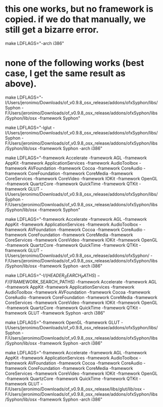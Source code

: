 # this one works, but no framework is copied. if we do that manually, we still get a bizarre error.
make LDFLAGS="-arch i386"

# none of the following works (best case, I get the same result as above).
make LDFLAGS="-I/Users/jeronimo/Downloads/of_v0.9.8_osx_release/addons/ofxSyphon/libs/Syphon -F/Users/jeronimo/Downloads/of_v0.9.8_osx_release/addons/ofxSyphon/libs/Syphon/lib/osx -framework Syphon"

make LDFLAGS="-lglut -I/Users/jeronimo/Downloads/of_v0.9.8_osx_release/addons/ofxSyphon/libs/Syphon -F/Users/jeronimo/Downloads/of_v0.9.8_osx_release/addons/ofxSyphon/libs/Syphon/lib/osx -framework Syphon -arch i386"

make LDFLAGS="-framework Accelerate -framework AGL -framework AppKit -framework ApplicationServices -framework AudioToolbox -framework AVFoundation -framework Cocoa -framework CoreAudio -framework CoreFoundation -framework CoreMedia -framework CoreServices -framework CoreVideo -framework IOKit -framework OpenGL -framework QuartzCore -framework QuickTime -framework QTKit -framework GLUT -I/Users/jeronimo/Downloads/of_v0.9.8_osx_release/addons/ofxSyphon/libs/Syphon -F/Users/jeronimo/Downloads/of_v0.9.8_osx_release/addons/ofxSyphon/libs/Syphon/lib/osx -framework Syphon"

make LDFLAGS="-framework Accelerate -framework AGL -framework AppKit -framework ApplicationServices -framework AudioToolbox -framework AVFoundation -framework Cocoa -framework CoreAudio -framework CoreFoundation -framework CoreMedia -framework CoreServices -framework CoreVideo -framework IOKit -framework OpenGL -framework QuartzCore -framework QuickTime -framework QTKit -framework GLUT -I/Users/jeronimo/Downloads/of_v0.9.8_osx_release/addons/ofxSyphon/ -F/Users/jeronimo/Downloads/of_v0.9.8_osx_release/addons/ofxSyphon/libs/Syphon/lib/osx -framework Syphon -arch i386"

make LDFLAGS="-I/$(HEADER_SEARCH_PATHS) -F/$(FRAMEWORK_SEARCH_PATHS) -framework Accelerate -framework AGL -framework AppKit -framework ApplicationServices -framework AudioToolbox -framework AVFoundation -framework Cocoa -framework CoreAudio -framework CoreFoundation -framework CoreMedia -framework CoreServices -framework CoreVideo -framework IOKit -framework OpenGL -framework QuartzCore -framework QuickTime -framework QTKit -framework GLUT -framework Syphon -arch i386"

make LDFLAGS="-framework OpenGL -framework GLUT -I/Users/jeronimo/Downloads/of_v0.9.8_osx_release/addons/ofxSyphon/libs/Syphon -F/Users/jeronimo/Downloads/of_v0.9.8_osx_release/addons/ofxSyphon/libs/Syphon/lib/osx -framework Syphon -arch i386"

make LDFLAGS="-framework Accelerate -framework AGL -framework AppKit -framework ApplicationServices -framework AudioToolbox -framework AVFoundation -framework Cocoa -framework CoreAudio -framework CoreFoundation -framework CoreMedia -framework CoreServices -framework CoreVideo -framework IOKit -framework OpenGL -framework QuartzCore -framework QuickTime -framework QTKit -framework GLUT -F/Users/jeronimo/Downloads/of_v0.9.8_osx_release/libs/glut/lib/osx  -F/Users/jeronimo/Downloads/of_v0.9.8_osx_release/addons/ofxSyphon/libs/Syphon/lib/osx -framework Syphon -arch i386"
